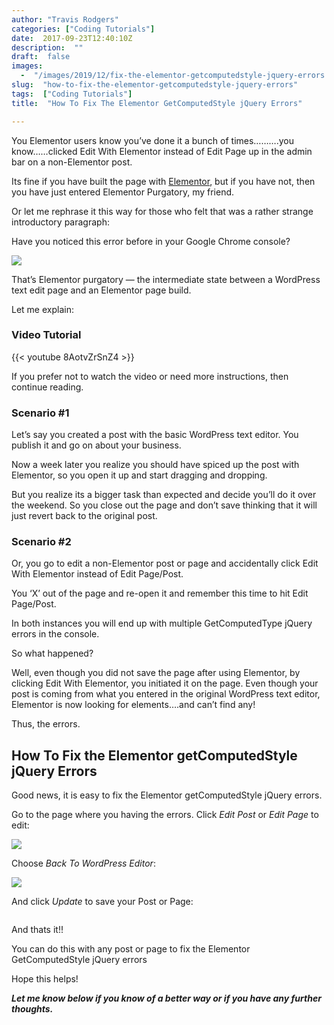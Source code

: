 ```yaml
---
author: "Travis Rodgers"
categories: ["Coding Tutorials"]
date:  2017-09-23T12:40:10Z
description:  ""
draft:  false
images: 
  -  "/images/2019/12/fix-the-elementor-getcomputedstyle-jquery-errors.jpg"
slug:  "how-to-fix-the-elementor-getcomputedstyle-jquery-errors"
tags:  ["Coding Tutorials"]
title:  "How To Fix The Elementor GetComputedStyle jQuery Errors"

---
```



<p>You Elementor users know you&#8217;ve done it a bunch of times&#8230;&#8230;&#8230;.you know&#8230;&#8230;clicked Edit With Elementor instead of Edit Page up in the admin bar on a non-Elementor post.</p>
<p>Its fine if you have built the page with <a href="/recommends/elementor" target="_blank" rel="noopener">Elementor</a>, but if you have not, then you have just entered Elementor Purgatory, my friend.</p>
<p>Or let me rephrase it this way for those who felt that was a rather strange introductory paragraph:</p>
<p>Have you noticed this error before in your Google Chrome console?</p>
										<p class="textcenter"><img src="/images/2019/12/Fix-The-Elementor-GetComputedStyle-jQuery-Errors-4.png" />											</p>
<p>That&#8217;s Elementor purgatory &#8212; the intermediate state between a WordPress text edit page and an Elementor page build.</p>
<p>Let me explain:</p>
<h3>Video Tutorial</h3>

{{< youtube 8AotvZrSnZ4 >}}

<p>If you prefer not to watch the video or need more instructions, then continue reading.</p>
<h3>Scenario #1</h3>
<p>Let&#8217;s say you created a post with the basic WordPress text editor. You publish it and go on about your business. </p>
<p>Now a week later you realize you should have spiced up the post with Elementor, so you open it up and start dragging and dropping. </p>
<p>But you realize its a bigger task than expected and decide you&#8217;ll do it over the weekend. So you close out the page and don&#8217;t save thinking that it will just revert back to the original post. </p>
<h3>Scenario #2</h3>
<p>Or, you go to edit a non-Elementor post or page and accidentally click Edit With Elementor instead of Edit Page/Post. </p>
<p>You &#8216;X&#8217; out of the page and re-open it and remember this time to hit Edit Page/Post.</p>
<p>In both instances you will end up with multiple GetComputedType jQuery errors in the console. </p>
<p>So what happened?</p>
<p>Well, even though you did not save the page after using Elementor, by clicking Edit With Elementor, you initiated it on the page. Even though your post is coming from what you entered in the original WordPress text editor, Elementor is now looking for elements&#8230;.and can&#8217;t find any!</p>
<p>Thus, the errors. </p>
<h2>How To Fix the Elementor getComputedStyle jQuery Errors</h2>
<p>Good news, it is easy to fix the Elementor getComputedStyle jQuery errors. </p>
<p>Go to the page where you having the errors. Click <em>Edit Post</em> or <em>Edit Page</em> to edit:</p>
<p class="textcenter">										<img src="/images/2019/12/Fix_The_Elementor_GetComputedStyle_jQuery_Errors_3.jpg" />											</p>
<p>Choose <em>Back To WordPress Editor</em>:</p>
<p class="textcenter">										<img src="/images/2019/12/Fix_The_Elementor_GetComputedStyle_jQuery_Errors_2.jpg" />											</p>
<p>And click <em>Update</em> to save your Post or Page:</p>
<p class="textcenter">										<img src="/images/2019/12/Fix_The_Elementor_GetComputedStyle_jQuery_Errors_1.jpg" alt="" />											</p>
<p>And thats it!! </p>
<p>You can do this with any post or page to fix the Elementor GetComputedStyle jQuery errors</p>
<p>Hope this helps!</p>
<p><strong><em>Let me know below if you know of a better way or if you have any further thoughts.</em></strong> </p>



